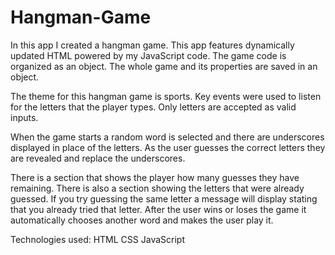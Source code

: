 # Hangman-Game

In this app I created a hangman game. This app features dynamically updated HTML powered by my JavaScript code. The game code is organized as an object. The whole game and its properties are saved in an object.

The theme for this hangman game is sports. Key events were used to listen for the letters that the player types. Only letters are accepted as valid inputs.

When the game starts a random word is selected and there are underscores displayed in place of the letters. As the user guesses the correct letters they are revealed and replace the underscores.

There is a section that shows the player how many guesses they have remaining. There is also a section showing the letters that were already guessed. If you try guessing the same letter a message will display stating that you already tried that letter. After the user wins or loses the game it automatically chooses another word and makes the user play it.

Technologies used:
HTML
CSS
JavaScript
